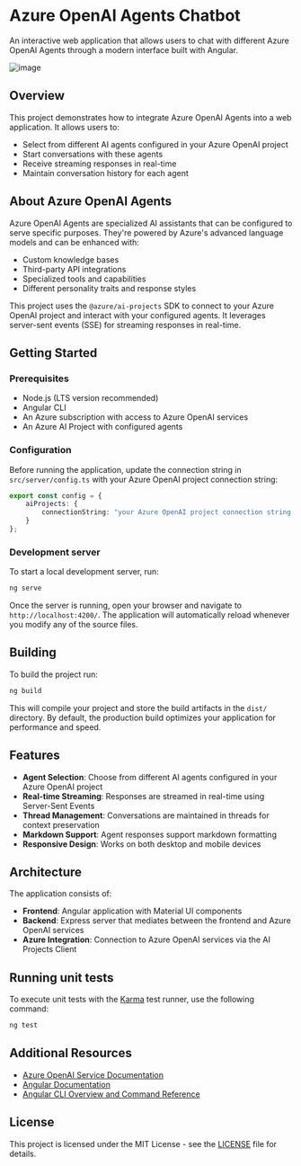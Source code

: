 # Azure OpenAI Agents Chatbot

An interactive web application that allows users to chat with different Azure OpenAI Agents through a modern interface built with Angular.

![image](https://github.com/user-attachments/assets/09ba6ea1-4dc0-4d20-8ed7-3aff76399dc2)

## Overview

This project demonstrates how to integrate Azure OpenAI Agents into a web application. It allows users to:
- Select from different AI agents configured in your Azure OpenAI project
- Start conversations with these agents
- Receive streaming responses in real-time
- Maintain conversation history for each agent

## About Azure OpenAI Agents

Azure OpenAI Agents are specialized AI assistants that can be configured to serve specific purposes. They're powered by Azure's advanced language models and can be enhanced with:

- Custom knowledge bases
- Third-party API integrations
- Specialized tools and capabilities
- Different personality traits and response styles

This project uses the `@azure/ai-projects` SDK to connect to your Azure OpenAI project and interact with your configured agents. It leverages server-sent events (SSE) for streaming responses in real-time.

## Getting Started

### Prerequisites

- Node.js (LTS version recommended)
- Angular CLI
- An Azure subscription with access to Azure OpenAI services
- An Azure AI Project with configured agents

### Configuration

Before running the application, update the connection string in `src/server/config.ts` with your Azure OpenAI project connection string:

```typescript
export const config = {
    aiProjects: {
        connectionString: "your Azure OpenAI project connection string here"
    }
};
```

### Development server

To start a local development server, run:

```bash
ng serve
```

Once the server is running, open your browser and navigate to `http://localhost:4200/`. The application will automatically reload whenever you modify any of the source files.

## Building

To build the project run:

```bash
ng build
```

This will compile your project and store the build artifacts in the `dist/` directory. By default, the production build optimizes your application for performance and speed.

## Features

- **Agent Selection**: Choose from different AI agents configured in your Azure OpenAI project
- **Real-time Streaming**: Responses are streamed in real-time using Server-Sent Events
- **Thread Management**: Conversations are maintained in threads for context preservation
- **Markdown Support**: Agent responses support markdown formatting
- **Responsive Design**: Works on both desktop and mobile devices

## Architecture

The application consists of:

- **Frontend**: Angular application with Material UI components
- **Backend**: Express server that mediates between the frontend and Azure OpenAI services
- **Azure Integration**: Connection to Azure OpenAI services via the AI Projects Client

## Running unit tests

To execute unit tests with the [Karma](https://karma-runner.github.io) test runner, use the following command:

```bash
ng test
```

## Additional Resources

- [Azure OpenAI Service Documentation](https://learn.microsoft.com/en-us/azure/ai-services/openai/)
- [Angular Documentation](https://angular.dev/)
- [Angular CLI Overview and Command Reference](https://angular.dev/tools/cli)

## License

This project is licensed under the MIT License - see the [LICENSE](LICENSE) file for details.
